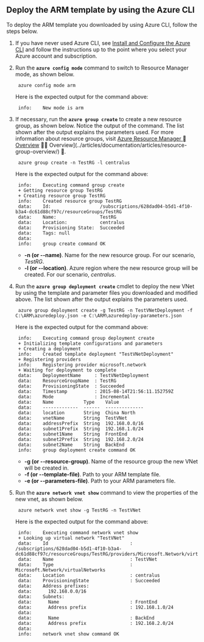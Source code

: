 ## Deploy the ARM template by using the Azure CLI

To deploy the ARM template you downloaded by using Azure CLI, follow the steps below.

1. If you have never used Azure CLI, see [Install and Configure the Azure CLI](/documentation/articles/xplat-cli-install/) and follow the instructions up to the point where you select your Azure account and subscription.
2. Run the **`azure config mode`** command to switch to Resource Manager mode, as shown below.

		azure config mode arm

	Here is the expected output for the command above:

		info:    New mode is arm

3. If necessary, run the **`azure group create`** to create a new resource group, as shown below. Notice the output of the command. The list shown after the output explains the parameters used. For more information about resource groups, visit [Azure Resource Manager  Overview](../articles/documentation/articles/resource-group-overview)  Overview](../articles/documentation/articles/resource-group-overview/) .

		azure group create -n TestRG -l centralus

	Here is the expected output for the command above:

		info:    Executing command group create
		+ Getting resource group TestRG
		+ Creating resource group TestRG
		info:    Created resource group TestRG
		data:    Id:                  /subscriptions/628dad04-b5d1-4f10-b3a4-dc61d88cf97c/resourceGroups/TestRG
		data:    Name:                TestRG
		data:    Location:            centralus
		data:    Provisioning State:  Succeeded
		data:    Tags: null
		data:
		info:    group create command OK

	- **-n (or --name)**. Name for the new resource group. For our scenario, *TestRG*.
	- **-l (or --location)**. Azure region where the new resource group will be created. For our scenario, *centralus*.

4. Run the **`azure group deployment create`** cmdlet to deploy the new VNet by using the template and parameter files you downloaded and modified above. The list shown after the output explains the parameters used.

		azure group deployment create -g TestRG -n TestVNetDeployment -f C:\ARM\azuredeploy.json -e C:\ARM\azuredeploy-parameters.json

	Here is the expected output for the command above:

		info:    Executing command group deployment create
		+ Initializing template configurations and parameters
		+ Creating a deployment
		info:    Created template deployment "TestVNetDeployment"
		+ Registering providers
		info:    Registering provider microsoft.network
		+ Waiting for deployment to complete
		data:    DeploymentName     : TestVNetDeployment
		data:    ResourceGroupName  : TestRG
		data:    ProvisioningState  : Succeeded
		data:    Timestamp          : 2015-08-14T21:56:11.152759Z
		data:    Mode               : Incremental
		data:    Name           Type    Value
		data:    -------------  ------  --------------
		data:    location       String  China North
		data:    vnetName       String  TestVNet
		data:    addressPrefix  String  192.168.0.0/16
		data:    subnet1Prefix  String  192.168.1.0/24
		data:    subnet1Name    String  FrontEnd
		data:    subnet2Prefix  String  192.168.2.0/24
		data:    subnet2Name    String  BackEnd
		info:    group deployment create command OK

	- **-g (or --resource-group)**. Name of the resource group the new VNet will be created in.
	- **-f (or --template-file)**. Path to your ARM template file.
	- **-e (or --parameters-file)**. Path to your ARM parameters file.

5. Run the **`azure network vnet show`** command to view the properties of the new vnet, as shown below.

		azure network vnet show -g TestRG -n TestVNet

	Here is the expected output for the command above:

		info:    Executing command network vnet show
		+ Looking up virtual network "TestVNet"
		data:    Id                              : /subscriptions/628dad04-b5d1-4f10-b3a4-dc61d88cf97c/resourceGroups/TestRG/providers/Microsoft.Network/virtualNetworks/TestVNet
		data:    Name                            : TestVNet
		data:    Type                            : Microsoft.Network/virtualNetworks
		data:    Location                        : centralus
		data:    ProvisioningState               : Succeeded
		data:    Address prefixes:
		data:      192.168.0.0/16
		data:    Subnets:
		data:      Name                          : FrontEnd
		data:      Address prefix                : 192.168.1.0/24
		data:
		data:      Name                          : BackEnd
		data:      Address prefix                : 192.168.2.0/24
		data:
		info:    network vnet show command OK
